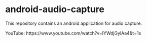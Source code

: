 # android-audio-capture
<p>This repository contains an android application for audio capture.</p>
<p>YouTube: https://www.youtube.com/watch?v=IYWdjGylAa4&t=1s</p>

